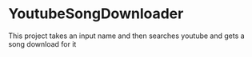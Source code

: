 # YoutubeSongDownloader
This project takes an input name and then searches youtube and gets a song download for it
